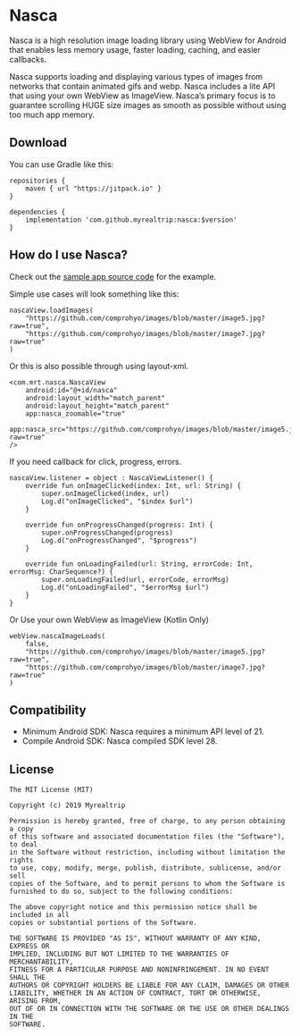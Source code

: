 # Nasca

Nasca is a high resolution image loading library using WebView for Android that enables less memory usage, faster loading, caching, and easier callbacks.

Nasca supports loading and displaying various types of images from networks that contain animated gifs and webp. Nasca includes a lite API that using your own WebView as ImageView. Nasca’s primary focus is to guarantee scrolling HUGE size images as smooth as possible without using too much app memory.

Download
-
You can use Gradle like this:

```
repositories {
    maven { url "https://jitpack.io" }
}

dependencies {
    implementation 'com.github.myrealtrip:nasca:$version'
}
```

How do I use Nasca?
-
Check out the [sample app source code](/sample_app/src/main/java/com/mrt/nasca/sample) for the example.

Simple use cases will look something like this:

```
nascaView.loadImages(
    "https://github.com/comprohyo/images/blob/master/image5.jpg?raw=true",
    "https://github.com/comprohyo/images/blob/master/image7.jpg?raw=true"
)
```

Or this is also possible through using layout-xml.
```
<com.mrt.nasca.NascaView
    android:id="@+id/nasca"
    android:layout_width="match_parent"
    android:layout_height="match_parent"    
    app:nasca_zoomable="true"
    app:nasca_src="https://github.com/comprohyo/images/blob/master/image5.jpg?raw=true"
/>
```

If you need callback for click, progress, errors.
```
nascaView.listener = object : NascaViewListener() {
    override fun onImageClicked(index: Int, url: String) {
        super.onImageClicked(index, url)
        Log.d("onImageClicked", "$index $url")
    }

    override fun onProgressChanged(progress: Int) {
        super.onProgressChanged(progress)
        Log.d("onProgressChanged", "$progress")
    }

    override fun onLoadingFailed(url: String, errorCode: Int, errorMsg: CharSequence?) {
        super.onLoadingFailed(url, errorCode, errorMsg)
        Log.d("onLoadingFailed", "$errorMsg $url")
    }
}
```

Or Use your own WebView as ImageView (Kotlin Only)
```
webView.nascaImageLoads(
    false, 
    "https://github.com/comprohyo/images/blob/master/image5.jpg?raw=true",
    "https://github.com/comprohyo/images/blob/master/image7.jpg?raw=true"
)
```

Compatibility
-

- Minimum Android SDK: Nasca requires a minimum API level of 21.
- Compile Android SDK: Nasca compiled SDK level 28.

License
-

```
The MIT License (MIT)

Copyright (c) 2019 Myrealtrip

Permission is hereby granted, free of charge, to any person obtaining a copy
of this software and associated documentation files (the "Software"), to deal
in the Software without restriction, including without limitation the rights
to use, copy, modify, merge, publish, distribute, sublicense, and/or sell
copies of the Software, and to permit persons to whom the Software is
furnished to do so, subject to the following conditions:

The above copyright notice and this permission notice shall be included in all
copies or substantial portions of the Software.

THE SOFTWARE IS PROVIDED "AS IS", WITHOUT WARRANTY OF ANY KIND, EXPRESS OR
IMPLIED, INCLUDING BUT NOT LIMITED TO THE WARRANTIES OF MERCHANTABILITY,
FITNESS FOR A PARTICULAR PURPOSE AND NONINFRINGEMENT. IN NO EVENT SHALL THE
AUTHORS OR COPYRIGHT HOLDERS BE LIABLE FOR ANY CLAIM, DAMAGES OR OTHER
LIABILITY, WHETHER IN AN ACTION OF CONTRACT, TORT OR OTHERWISE, ARISING FROM,
OUT OF OR IN CONNECTION WITH THE SOFTWARE OR THE USE OR OTHER DEALINGS IN THE
SOFTWARE.
```

